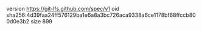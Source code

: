 version https://git-lfs.github.com/spec/v1
oid sha256:4d39faa24ff576129ba1e6a8a3bc726aca9338a6ce1178bf68ffccb800d0e3b2
size 899
